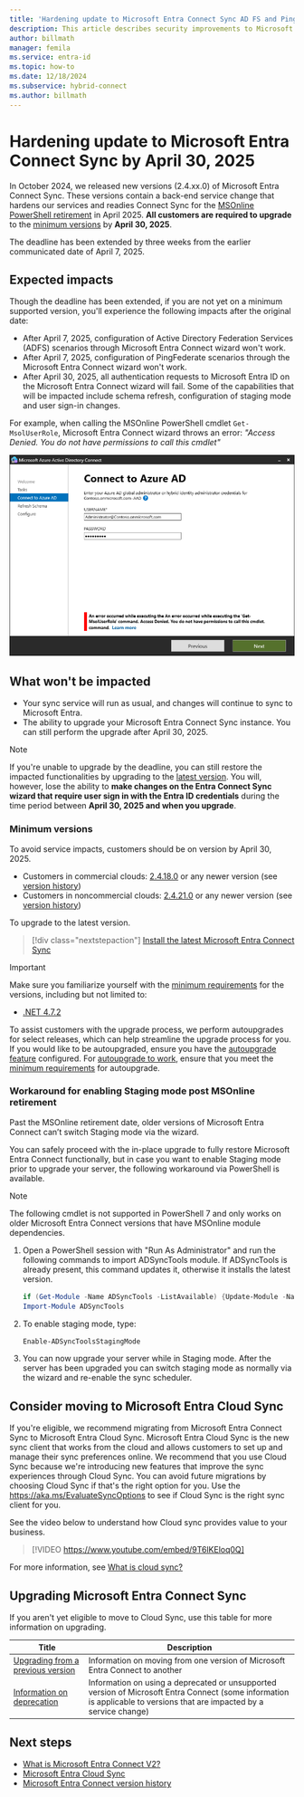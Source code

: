```yaml
---
title: 'Hardening update to Microsoft Entra Connect Sync AD FS and PingFederate configuration'
description: This article describes security improvements to Microsoft Entra Connect Sync ADFS and PingFederate configuration.
author: billmath
manager: femila
ms.service: entra-id
ms.topic: how-to
ms.date: 12/18/2024
ms.subservice: hybrid-connect
ms.author: billmath
---
```


# Hardening update to Microsoft Entra Connect Sync by April 30, 2025 

In October 2024, we released new versions (2.4.xx.0) of Microsoft Entra Connect Sync. These versions contain a back-end service change that hardens our services and readies Connect Sync for the [MSOnline PowerShell retirement](https://aka.ms/msonlineretirement) in April 2025. **All customers are required to upgrade** to the [minimum versions](#minimum-versions) by **April 30, 2025**.

The deadline has been extended by three weeks from the earlier communicated date of April 7, 2025.


## Expected impacts 

Though the deadline has been extended, if you are not yet on a minimum supported version, you'll experience the following impacts after the original date:

 - After April 7, 2025, configuration of Active Directory Federation Services (ADFS) scenarios through Microsoft Entra Connect wizard won't work.
 - After April 7, 2025, configuration of PingFederate scenarios through the Microsoft Entra Connect wizard won't work.
 - After April 30, 2025, all authentication requests to Microsoft Entra ID on the Microsoft Entra Connect wizard will fail. Some of the capabilities that will be impacted include schema refresh, configuration of staging mode and user sign-in changes.

For example, when calling the MSOnline PowerShell cmdlet `Get-MsolUserRole`, Microsoft Entra Connect wizard throws an error: _"Access Denied. You do not have permissions to call this cmdlet"_

![Screenshot that shows MSOnline PowerShell error in Microsoft Entra Connect Sync wizard.](media/harden-update-ad-fs-pingfederate/msonline-connect-wizard-error.png)


## What won't be impacted

 - Your sync service will run as usual, and changes will continue to sync to Microsoft Entra.
 - The ability to upgrade your Microsoft Entra Connect Sync instance. You can still perform the upgrade after April 30, 2025.
   
>[!NOTE]
>If you're unable to upgrade by the deadline, you can still restore the impacted functionalities by upgrading to the [latest version](https://www.microsoft.com/download/details.aspx?id=47594). You will, however, lose the ability to **make changes on the Entra Connect Sync wizard that require user sign in with the Entra ID credentials** during the time period between **April 30, 2025 and when you upgrade**.

### Minimum versions 

To avoid service impacts, customers should be on version by April 30, 2025. 
- Customers in commercial clouds: [2.4.18.0](reference-connect-version-history.md#24180) or any newer version (see [version history](reference-connect-version-history.md)\)
- Customers in noncommercial clouds: [2.4.21.0](reference-connect-version-history.md#24210) or any newer version (see [version history](reference-connect-version-history.md))

To upgrade to the latest version.
> [!div class="nextstepaction"]
> [Install the latest Microsoft Entra Connect Sync](https://www.microsoft.com/download/details.aspx?id=47594)

>[!IMPORTANT]
> Make sure you familiarize yourself with the [minimum requirements](how-to-connect-install-prerequisites.md) for the versions, including but not limited to: 
>  - [.NET 4.7.2](https://dotnet.microsoft.com/download/dotnet-framework/net472#:~:text=Downloads%20for%20building%20and%20running%20applications%20with%20.NET%20Framework%204.7.2)

To assist customers with the upgrade process, we perform autoupgrades for select releases, which can help streamline the upgrade process for you. If you would like to be autoupgraded, ensure you have the [autoupgrade feature](how-to-connect-install-automatic-upgrade.md) configured. For [autoupgrade to work](security-updates-pks.md), ensure that you meet the [minimum requirements](how-to-connect-install-automatic-upgrade.md#auto-upgrade-eligibility) for autoupgrade. 

### Workaround for enabling Staging mode post MSOnline retirement

Past the MSOnline retirement date, older versions of Microsoft Entra Connect can’t switch Staging mode via the wizard.

You can safely proceed with the in-place upgrade to fully restore Microsoft Entra Connect functionally, but in case you want to enable Staging mode prior to upgrade your server, the following workaround via PowerShell is available.

> [!NOTE]
> The following cmdlet is not supported in PowerShell 7 and only works on older Microsoft Entra Connect versions that have MSOnline module dependencies.

1. Open a PowerShell session with "Run As Administrator" and run the following commands to import ADSyncTools module. If ADSyncTools is already present, this command updates it, otherwise it installs the latest version.

   ```PowerShell
   if (Get-Module -Name ADSyncTools -ListAvailable) {Update-Module -Name ADSyncTools} else {Install-Module -Name ADSyncTools}
   Import-Module ADSyncTools
   ```

1. To enable staging mode, type:

   ```PowerShell
   Enable-ADSyncToolsStagingMode
   ```

1. You can now upgrade your server while in Staging mode. After the server has been upgraded you can switch staging mode as normally via the wizard and re-enable the sync scheduler.


## Consider moving to Microsoft Entra Cloud Sync

If you're eligible, we recommend migrating from Microsoft Entra Connect Sync to Microsoft Entra Cloud Sync. Microsoft Entra Cloud Sync is the new sync client that works from the cloud and allows customers to set up and manage their sync preferences online. We recommend that you use Cloud Sync because we're introducing new features that improve the sync experiences through Cloud Sync. You can avoid future migrations by choosing Cloud Sync if that's the right option for you. Use the https://aka.ms/EvaluateSyncOptions to see if Cloud Sync is the right sync client for you. 

See the video below to understand how Cloud sync provides value to your business.

> [!VIDEO https://www.youtube.com/embed/9T6lKEloq0Q]

For more information, see [What is cloud sync?](/azure/active-directory/cloud-sync/what-is-cloud-sync)

## Upgrading Microsoft Entra Connect Sync 

If you aren't yet eligible to move to Cloud Sync, use this table for more information on upgrading. 

|Title|Description| 
|-----|-----|
|[Upgrading from a previous version](how-to-upgrade-previous-version.md)|Information on moving from one version of Microsoft Entra Connect to another| 
|[Information on deprecation](deprecated-azure-ad-connect.md)|Information on using a deprecated or unsupported version of Microsoft Entra Connect (some information is applicable to versions that are impacted by a service change)| 


## Next steps

- [What is Microsoft Entra Connect V2?](whatis-azure-ad-connect-v2.md)
- [Microsoft Entra Cloud Sync](/azure/active-directory/cloud-sync/what-is-cloud-sync)
- [Microsoft Entra Connect version history](reference-connect-version-history.md)


